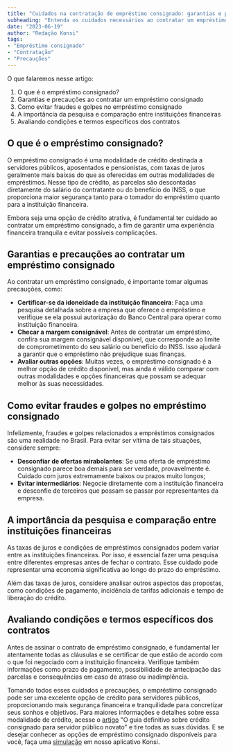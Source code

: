 ```yaml
---
title: "Cuidados na contratação de empréstimo consignado: garantias e precauções"
subheading: "Entenda os cuidados necessários ao contratar um empréstimo consignado para garantir segurança e tranquilidade financeira"
date: "2023-06-19"
author: "Redação Konsi"
tags:
- "Empréstimo consignado"
- "Contratação"
- "Precauções"
---
```


O que falaremos nesse artigo:

1. O que é o empréstimo consignado?
2. Garantias e precauções ao contratar um empréstimo consignado
3. Como evitar fraudes e golpes no empréstimo consignado
4. A importância da pesquisa e comparação entre instituições financeiras
5. Avaliando condições e termos específicos dos contratos

## O que é o empréstimo consignado?

O empréstimo consignado é uma modalidade de crédito destinada a servidores públicos, aposentados e pensionistas, com taxas de juros geralmente mais baixas do que as oferecidas em outras modalidades de empréstimos. Nesse tipo de crédito, as parcelas são descontadas diretamente do salário do contratante ou do benefício do INSS, o que proporciona maior segurança tanto para o tomador do empréstimo quanto para a instituição financeira.

Embora seja uma opção de crédito atrativa, é fundamental ter cuidado ao contratar um empréstimo consignado, a fim de garantir uma experiência financeira tranquila e evitar possíveis complicações.

## Garantias e precauções ao contratar um empréstimo consignado

Ao contratar um empréstimo consignado, é importante tomar algumas precauções, como:

- **Certificar-se da idoneidade da instituição financeira**: Faça uma pesquisa detalhada sobre a empresa que oferece o empréstimo e verifique se ela possui autorização do Banco Central para operar como instituição financeira.
- **Checar a margem consignável**: Antes de contratar um empréstimo, confira sua margem consignável disponível, que corresponde ao limite de comprometimento do seu salário ou benefício do INSS. Isso ajudará a garantir que o empréstimo não prejudique suas finanças.
- **Avaliar outras opções**: Muitas vezes, o empréstimo consignado é a melhor opção de crédito disponível, mas ainda é válido comparar com outras modalidades e opções financeiras que possam se adequar melhor às suas necessidades.

## Como evitar fraudes e golpes no empréstimo consignado

Infelizmente, fraudes e golpes relacionados a empréstimos consignados são uma realidade no Brasil. Para evitar ser vítima de tais situações, considere sempre:

- **Desconfiar de ofertas mirabolantes**: Se uma oferta de empréstimo consignado parece boa demais para ser verdade, provavelmente é. Cuidado com juros extremamente baixos ou prazos muito longos;
- **Evitar intermediários**: Negocie diretamente com a instituição financeira e desconfie de terceiros que possam se passar por representantes da empresa.

## A importância da pesquisa e comparação entre instituições financeiras

As taxas de juros e condições de empréstimos consignados podem variar entre as instituições financeiras. Por isso, é essencial fazer uma pesquisa entre diferentes empresas antes de fechar o contrato. Esse cuidado pode representar uma economia significativa ao longo do prazo do empréstimo.

Além das taxas de juros, considere analisar outros aspectos das propostas, como condições de pagamento, incidência de tarifas adicionais e tempo de liberação do crédito.

## Avaliando condições e termos específicos dos contratos

Antes de assinar o contrato de empréstimo consignado, é fundamental ler atentamente todas as cláusulas e se certificar de que estão de acordo com o que foi negociado com a instituição financeira. Verifique também informações como prazo de pagamento, possibilidade de antecipação das parcelas e consequências em caso de atraso ou inadimplência.

Tomando todos esses cuidados e precauções, o empréstimo consignado pode ser uma excelente opção de crédito para servidores públicos, proporcionando mais segurança financeira e tranquilidade para concretizar seus sonhos e objetivos. Para maiores informações e detalhes sobre essa modalidade de crédito, acesse o [artigo](/a-guia-definitivo-sobre-crdito-consignado-para-servidor-pblico-novato) "O guia definitivo sobre crédito consignado para servidor público novato" e tire todas as suas dúvidas. E se desejar conhecer as opções de empréstimo consignado disponíveis para você, faça uma [simulação](/simulacao-emprestimo-consignado) em nosso aplicativo Konsi.